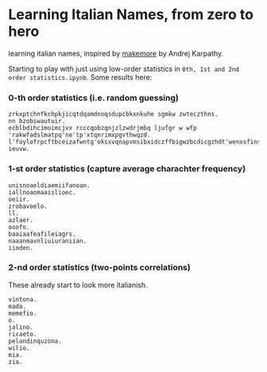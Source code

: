 # Learning Italian Names, from zero to hero
learning italian names, inspired by [makemore](https://github.com/karpathy/makemore) by Andrej Karpathy.

Starting to play with just using low-order statistics in `0th, 1st and 2nd order statistics.ipynb`. Some results here:

### 0-th order statistics (i.e. random guessing)

~~~~
zrkxptchnfkchpkjicqtdqamdnoqsdupcbkxnkuhe sgmkw zwteczthns.
nn bzobiwautuir.
ecblbdihcimoimcjvx rcccqobzqnjzlzwdrjmbq ljufgr w wfp 'rakwfadslmatpq'ne'tp'xtqnrimxpgvthwqzd.
l'foylofrpcftbceizafwntg'oksxvqnapvmsibxidczffbigwzbcdicgzhdt'wenxsfinscrokaazhpmf.
ieuvw.
~~~~

### 1-st order statistics (capture average charachter frequency)

~~~~
unisnoaeldiaemiifanoan.
iallnoaomaaislioec.
oeiir.
zrobavoelo.
ll.
azlaer.
ooofo.
baaiaafeafileiagrs.
naaanmavnliuiuraniian.
iioden.
~~~~

### 2-nd order statistics (two-points correlations)

These already start to look more italianish.

~~~~
vintona.
mada.
memefio.
o.
jalino.
ricaeto.
pelandinquzona.
wilio.
mia.
zia.
~~~~
